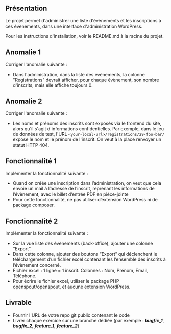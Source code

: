 ## Présentation

Le projet permet d'administrer une liste d'évènements et les inscriptions à ces évènements, dans une interface d'administration WordPress.

Pour les instructions d'installation, voir le README.md à la racine du projet.

## Anomalie 1

Corriger l'anomalie suivante :

- Dans l'administration, dans la liste des évènements, la colonne "Registrations" devrait afficher, pour chaque évènement, son nombre d'inscrits, mais elle affiche toujours 0.

## Anomalie 2

Corriger l'anomalie suivante :

- Les noms et prénoms des inscrits sont exposés via le frontend du site, alors qu'il s'agit d'informations confidentielles. Par exemple, dans le jeu de données de test, l'URL `<your-local-url>/registrations/29-foo-bar/` expose le nom et le prénom de l'inscrit. On veut à la place renvoyer un statut HTTP 404.

## Fonctionnalité 1

Implémenter la fonctionnalité suivante :

- Quand on créée une inscription dans l’administration, on veut que cela envoie un mail à l’adresse de l’inscrit, reprenant les informations de l’évènement, avec le billet d’entrée PDF en pièce-jointe
- Pour cette fonctionnalité, ne pas utiliser d’extension WordPress ni de package composer.

## Fonctionnalité 2

Implémenter la fonctionnalité suivante :

- Sur la vue liste des évènements (back-office), ajouter une colonne “Export”.
- Dans cette colonne, ajouter des boutons “Export” qui déclenchent le téléchargement d’un fichier excel contenant les l’ensemble des inscrits à l’évènement concerné.
- Fichier excel : 1 ligne = 1 inscrit. Colonnes : Nom, Prénom, Email, Téléphone.
- Pour écrire le fichier excel, utiliser le package PHP openspout/openspout, et aucune extension WordPress.

## Livrable

- Fournir l'URL de votre repo git public contenant le code
- Livrer chaque exercice sur une branche dédiée (par exemple : ***bugfix_1***, ***bugfix_2***, ***feature_1***, ***feature_2***)
